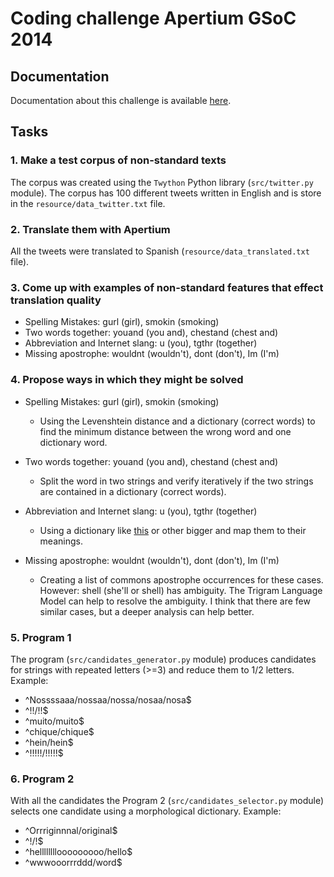 # Coding challenge Apertium GSoC 2014


## Documentation

Documentation about this challenge is available [here](http://wiki.apertium.org/wiki/Ideas_for_Google_Summer_of_Code/Improving_support_for_non-standard_text_input).


## Tasks

### 1. Make a test corpus of non-standard texts



The corpus was created using the ``Twython`` Python library (``src/twitter.py`` module). The corpus has 100 different tweets written in English and is store in the ``resource/data_twitter.txt`` file.



### 2. Translate them with Apertium

All the tweets were translated to Spanish (``resource/data_translated.txt`` file).


### 3. Come up with examples of non-standard features that effect translation quality
- Spelling Mistakes: gurl (girl), smokin (smoking)
- Two words together: youand (you and), chestand (chest and)
- Abbreviation and Internet slang: u (you), tgthr (together)
- Missing apostrophe: wouldnt (wouldn't), dont (don't), Im (I'm) 


### 4. Propose ways in which they might be solved


- Spelling Mistakes: gurl (girl), smokin (smoking)
	- Using the Levenshtein distance and a dictionary (correct words) to find the minimum distance between the wrong word and one dictionary word.
- Two words together: youand (you and), chestand (chest and)
	- Split the word in two strings and verify iteratively if the two strings are contained in a dictionary (correct words).
- Abbreviation and Internet slang: u (you), tgthr (together)
	- Using a dictionary like [this](http://en.wiktionary.org/wiki/Appendix:English_internet_slang) or other bigger and map them to their meanings.

- Missing apostrophe: wouldnt (wouldn't), dont (don't), Im (I'm) 
	- Creating a list of commons apostrophe occurrences for these cases. However: shell (she'll or shell) has ambiguity. The Trigram Language Model can help to resolve the ambiguity. I think that there are few similar cases, but a deeper analysis can help better.

###  5. Program 1

The program (``src/candidates_generator.py`` module) produces candidates for strings
with repeated letters (>=3) and reduce them to 1/2 letters. Example:

- ^Nossssaaa/nossaa/nossa/nosaa/nosa$
- ^!!/!!$
- ^muito/muito$
- ^chique/chique$
- ^hein/hein$
- ^!!!!!/!!!!!$

### 6. Program 2

With all the candidates the Program 2 (``src/candidates_selector.py`` module) selects one candidate using a morphological dictionary. Example:

- ^Orrriginnnal/original$
- ^!/!$
- ^hellllllllooooooooo/hello$
- ^wwwooorrrddd/word$


